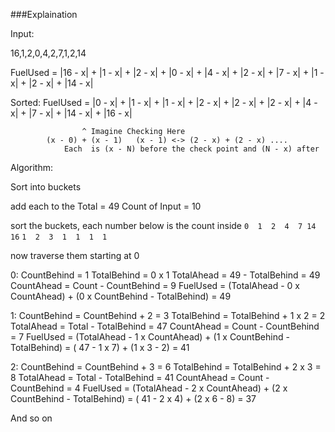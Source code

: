 ###Explaination

Input:

16,1,2,0,4,2,7,1,2,14


FuelUsed = |16 - x| + |1 - x| + |2 - x| + |0 - x| + |4 - x| + |2 - x| + |7 - x| + |1 - x| + |2 -  x| + |14 - x|

Sorted:
FuelUsed = |0 -  x| + |1 - x| + |1 - x| + |2 - x| + |2 - x| + |2 - x| + |4 - x| + |7 - x| + |14 - x| + |16 - x|  

					^ Imagine Checking Here																
			(x - 0)	+ (x - 1)	(x - 1)	<-> (2 - x) + (2 - x) ....  
				Each  is (x - N) before the check point and (N - x) after				

Algorithm:

Sort into buckets

add each to the Total = 49
Count of Input = 10

sort the buckets, each number below is the count inside
`0  1  2  4  7 14 16`
`1  2  3  1  1  1  1`

now traverse them starting at 0

0:
CountBehind = 1
TotalBehind = 0 x 1
TotalAhead = 49 - TotalBehind = 49
CountAhead = Count - CountBehind = 9
FuelUsed = (TotalAhead - 0 x CountAhead) + (0 x CountBehind - TotalBehind) = 49

1:
CountBehind = CountBehind + 2 = 3
TotalBehind = TotalBehind + 1 x 2 = 2
TotalAhead = Total - TotalBehind = 47
CountAhead = Count - CountBehind = 7
FuelUsed = (TotalAhead - 1 x CountAhead) + (1 x CountBehind - TotalBehind)
	     = ( 47 - 1 x 7) + (1 x 3 - 2) = 41

2:
CountBehind = CountBehind + 3 = 6
TotalBehind = TotalBehind + 2 x 3 = 8
TotalAhead = Total - TotalBehind = 41
CountAhead = Count - CountBehind = 4
FuelUsed = (TotalAhead - 2 x CountAhead) + (2 x CountBehind - TotalBehind)
	     = ( 41 - 2 x 4) + (2 x 6 - 8) = 37


And so on


